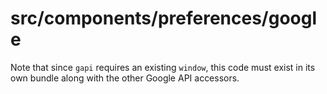 # src/components/preferences/google

Note that since `gapi` requires an existing `window`, this code must exist in its own bundle along with the other Google API accessors.
